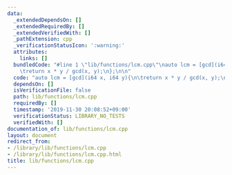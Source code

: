 ```yaml
---
data:
  _extendedDependsOn: []
  _extendedRequiredBy: []
  _extendedVerifiedWith: []
  _pathExtension: cpp
  _verificationStatusIcon: ':warning:'
  attributes:
    links: []
  bundledCode: "#line 1 \"lib/functions/lcm.cpp\"\nauto lcm = [gcd](i64 x, i64 y){\n\
    \treturn x * y / gcd(x, y);\n};\n\n"
  code: "auto lcm = [gcd](i64 x, i64 y){\n\treturn x * y / gcd(x, y);\n};\n\n"
  dependsOn: []
  isVerificationFile: false
  path: lib/functions/lcm.cpp
  requiredBy: []
  timestamp: '2019-11-30 20:08:52+09:00'
  verificationStatus: LIBRARY_NO_TESTS
  verifiedWith: []
documentation_of: lib/functions/lcm.cpp
layout: document
redirect_from:
- /library/lib/functions/lcm.cpp
- /library/lib/functions/lcm.cpp.html
title: lib/functions/lcm.cpp
---
```


